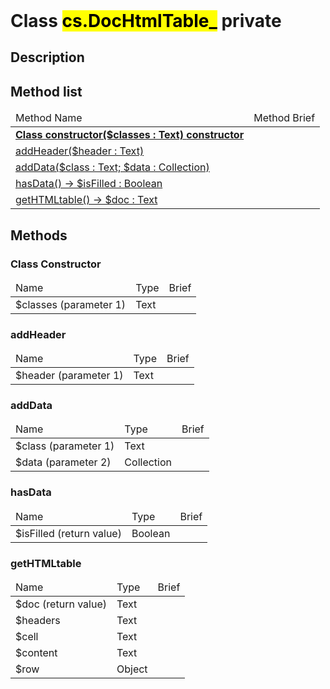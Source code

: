<!DOCTYPE html>
<!---->
<html>
<header>
  <script src='https://cdn.jsdelivr.net/npm/mermaid/dist/mermaid.min.js'></script>
  <script src='https://cdn.jsdelivr.net/npm/marked/marked.min.js'></script>
  <script>mermaid.initialize({startOnLoad:true});</script>
  <link 
    href='https://cdn.jsdelivr.net/npm/bootstrap@5.0.0-beta2/dist/css/bootstrap.min.css'
    rel='stylesheet'
    integrity='sha384-BmbxuPwQa2lc/FVzBcNJ7UAyJxM6wuqIj61tLrc4wSX0szH/Ev+nYRRuWlolflfl'
    crossorigin='anonymous'>
  <script 
    src='https://cdn.jsdelivr.net/npm/bootstrap@5.0.0-beta2/dist/js/bootstrap.bundle.min.js'
    integrity='sha384-b5kHyXgcpbZJO/tY9Ul7kGkf1S0CWuKcCD38l8YkeH8z8QjE0GmW1gYU5S9FOnJ0'
    crossorigin='anonymous'
  ></script>
  <title>Class DocHtmlTable_</title>
  <meta charset='ASCII' />
  <meta name='generator' value='4D Documentation' />
</header>
<body>
<div id='content' class='container'>

<h1>Class <mark>cs.DocHtmlTable_</mark> <span class='badge bg-danger' data-bs-toggle='tooltip' title='To be use internally in a namespace' >private</span>
</h1>

<h2>Description</h2>



<h2>Method list</h2>

<table class='table table-hover'>
  <thead>
  <tr>  <td>Method Name</th>
  <td>Method Brief</th>
  </tr></thead>
  <tbody>
  <tr>
    <td class='table-success'><a href='#class-constructor'><strong>Class constructor($classes : Text)<strong> <span class='badge bg-primary' data-bs-toggle='tooltip' title='Class Constructor' >constructor</span></a></td>
    <td class='table-success'></td>
  </tr>
  <tr>
    <td class='table-success'><a href='#addHeader'>addHeader($header : Text)</a></td>
    <td class='table-success'></td>
  </tr>
  <tr>
    <td class='table-success'><a href='#addData'>addData($class : Text; $data : Collection)</a></td>
    <td class='table-success'></td>
  </tr>
  <tr>
    <td class='table-success'><a href='#hasData'>hasData() -> $isFilled : Boolean</a></td>
    <td class='table-success'></td>
  </tr>
  <tr>
    <td class='table-success'><a href='#getHTMLtable'>getHTMLtable() -> $doc : Text</a></td>
    <td class='table-success'></td>
  </tr>
</tbody>
</table>

<h2>Methods</h2>

<h3 id='class-constructor'><strong>Class Constructor</strong></h3>

<table class='table '>
  <thead>
  <tr>  <td>Name</th>
  <td>Type</th>
  <td>Brief</th>
  </tr></thead>
  <tbody>
  <tr>
    <td class='table-primary'>$classes (parameter 1)</td>
    <td class='table-primary'>Text</td>
    <td class='table-primary'></td>
  </tr>
</tbody>
</table>















<h3 id='addHeader'>addHeader</h3>

<table class='table '>
  <thead>
  <tr>  <td>Name</th>
  <td>Type</th>
  <td>Brief</th>
  </tr></thead>
  <tbody>
  <tr>
    <td class='table-primary'>$header (parameter 1)</td>
    <td class='table-primary'>Text</td>
    <td class='table-primary'></td>
  </tr>
</tbody>
</table>









<h3 id='addData'>addData</h3>

<table class='table '>
  <thead>
  <tr>  <td>Name</th>
  <td>Type</th>
  <td>Brief</th>
  </tr></thead>
  <tbody>
  <tr>
    <td class='table-primary'>$class (parameter 1)</td>
    <td class='table-primary'>Text</td>
    <td class='table-primary'></td>
  </tr>
  <tr>
    <td class='table-primary'>$data (parameter 2)</td>
    <td class='table-primary'>Collection</td>
    <td class='table-primary'></td>
  </tr>
</tbody>
</table>









<h3 id='hasData'>hasData</h3>

<table class='table '>
  <thead>
  <tr>  <td>Name</th>
  <td>Type</th>
  <td>Brief</th>
  </tr></thead>
  <tbody>
  <tr>
    <td class='table-secondary'>$isFilled (return value)</td>
    <td class='table-secondary'>Boolean</td>
    <td class='table-secondary'></td>
  </tr>
</tbody>
</table>









<h3 id='getHTMLtable'>getHTMLtable</h3>

<table class='table '>
  <thead>
  <tr>  <td>Name</th>
  <td>Type</th>
  <td>Brief</th>
  </tr></thead>
  <tbody>
  <tr>
    <td class='table-secondary'>$doc (return value)</td>
    <td class='table-secondary'>Text</td>
    <td class='table-secondary'></td>
  </tr>
  <tr>
    <td class='table-info'>$headers</td>
    <td class='table-info'>Text</td>
    <td class='table-info'></td>
  </tr>
  <tr>
    <td class='table-info'>$cell</td>
    <td class='table-info'>Text</td>
    <td class='table-info'></td>
  </tr>
  <tr>
    <td class='table-info'>$content</td>
    <td class='table-info'>Text</td>
    <td class='table-info'></td>
  </tr>
  <tr>
    <td class='table-info'>$row</td>
    <td class='table-info'>Object</td>
    <td class='table-info'></td>
  </tr>
</tbody>
</table>

























































</div>
    <script>
      document.getElementById('content').innerHTML =
      marked(document.getElementById('content').innerHTML);
</script>
</body>
